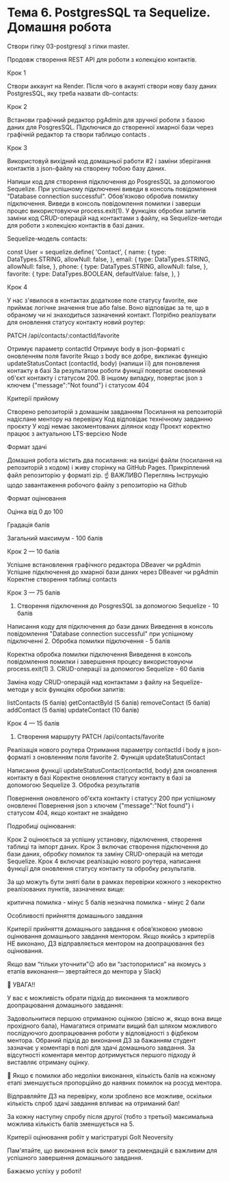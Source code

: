 # Тема 6. PostgresSQL та Sequelize. Домашня робота

Створи гілку 03-postgresql з гілки master.

Продовж створення REST API для роботи з колекцією контактів.

Крок 1

Створи аккаунт на Render. Після чого в акаунті створи нову базу даних
PostgresSQL, яку треба назвати db-contacts:

Крок 2

Встанови графічний редактор pgAdmin для зручної роботи з базою даних для
PosgresSQL. Підключися до створенної хмарної бази через графічній редактор та
створи таблицю contacts .

Крок 3

Використовуй вихідний код домашньої работи #2 і заміни зберігання контактів з
json-файлу на створену тобою базу даних.

Напиши код для створення підключення до PosgresSQL за допомогою Sequelize. При
успішному підключенні виведи в консоль повідомлення "Database connection
successful". Обов'язково обробив помилку підключення. Виведи в консоль
повідомлення помилки і заверши процес використовуючи process.exit(1). У функціях
обробки запитів заміни код CRUD-операцій над контактами з файлу, на
Sequelize-методи для роботи з колекцією контактів в базі даних.

Sequelize-модель contacts:

const User = sequelize.define( 'Contact', { name: { type: DataTypes.STRING,
allowNull: false, }, email: { type: DataTypes.STRING, allowNull: false, },
phone: { type: DataTypes.STRING, allowNull: false, }, favorite: { type:
DataTypes.BOOLEAN, defaultValue: false, }, }

Крок 4

У нас з'явилося в контактах додаткове поле статусу favorite, яке приймає логічне
значення true або false. Воно відповідає за те, що в обраному чи ні знаходиться
зазначений контакт. Потрібно реалізувати для оновлення статусу контакту новий
роутер:

PATCH /api/contacts/:contactId/favorite

Отримує параметр contactId Отримує body в json-форматі c оновленням поля
favorite Якщо з body все добре, викликає функцію updateStatusContact (contactId,
body) (напиши її) для поновлення контакту в базі За результатом роботи функції
повертає оновлений об'єкт контакту і статусом 200. В іншому випадку, повертає
json з ключем {"message":"Not found"} і статусом 404

Критерії прийому

Створено репозиторій з домашнім завданням Посилання на репозиторій надіслане
ментору на перевірку Код відповідає технічному завданню проєкту У коді немає
закоментованих ділянок коду Проєкт коректно працює з актуальною LTS-версією Node

Формат здачі

Домашня робота містить два посилання: на вихідні файли (посилання на репозиторій
з кодом) і живу сторінку на GitHub Pages. Прикрiплений файл репозиторію у
форматi zip. ☝ ВАЖЛИВО Переглянь Iнструкцію щодо завантаження робочого файлу з
репозиторію на Github

Формат оцінювання

Оцiнка вiд 0 до 100

Градацiя балів

Загальний максимум - 100 балiв

Крок 2 — 10 балів

Успішне встановлення графічного редактора DBeaver чи pgAdmin Успішне підключення
до хмарної бази даних через DBeaver чи pgAdmin Коректне створення таблиці
contacts

Крок 3 — 75 балiв

1. Створення підключення до PosgresSQL за допомогою Sequelize - 10 балів

Написання коду для підключення до бази даних Виведення в консоль повідомлення
"Database connection successful" при успішному підключенні 2. Обробка помилки
підключення - 5 балів

Коректна обробка помилки підключення Виведення в консоль повідомлення помилки і
завершення процесу використовуючи process.exit(1) 3. CRUD-операції за допомогою
Sequelize - 60 балiв

Заміна коду CRUD-операцій над контактами з файлу на Sequelize-методи у всіх
функціях обробки запитів:

listContacts (5 балів) getContactById (5 балів) removeContact (5 балів)
addContact (5 балів) updateContact (10 балів)

Крок 4 — 15 балів

1. Створення маршруту PATCH /api/contacts/favorite

Реалізація нового роутера Отримання параметру contactId і body в json-форматі з
оновленням поля favorite 2. Функція updateStatusContact

Написання функції updateStatusContact(contactId, body) для оновлення контакту в
базі Коректне оновлення статусу контакту в базі за допомогою Sequelize 3.
Обробка результатів

Повернення оновленого об'єкта контакту і статусу 200 при успішному оновленні
Повернення json з ключем {"message":"Not found"} і статусом 404, якщо контакт не
знайдено

Подробиці оцінювання:

Крок 2 оцінюється за успішну установку, підключення, створення таблиці та імпорт
даних. Крок 3 включає створення підключення до бази даних, обробку помилок та
заміну CRUD-операцій на методи Sequelize. Крок 4 включає реалізацію нового
роутера, написання функції для оновлення статусу контакту та обробку
результатів.

За що можуть бути зняті бали в рамках перевiрки кожного з некоректно
реалізованих пунктiв, зазначених вище:

критична помилка - мінус 5 балів незначна помилка - мінус 2 бали

Особливостi прийняття домашнього завдання

Критерії прийняття домашнього завдання є обов’язковою умовою оцінювання
домашнього завдання ментором. Якщо якийсь з критеріїв НЕ виконано, ДЗ
відправляється ментором на доопрацювання без оцінювання.

Якщо вам “тільки уточнити”😉 або ви “застопорилися” на якомусь з етапів
виконання— звертайтеся до ментора у Slack)

🚨 УВАГА!!

У вас є можливість обрати підхід до виконання та можливого доопрацювання
домашнього завдання:

Задовольнитися першою отриманою оцінкою (звісно ж, якщо вона вище прохідного
бала), Намагатися отримати вищий бал шляхом можливого послідуючого доопрацювання
роботи у відповідності з фідбеком ментора. Обраний підхід до виконання ДЗ за
бажанням студент зазначає у коментарі в полі для здачі домашнього завдання. За
відсутності коментаря ментор дотримується першого підходу й виставляє отриману
оцінку.

📌 Якщо є помилки або недоліки виконання, кількість балів на кожному етапі
зменшується пропорційно до наявних помилок на розсуд ментора.

Відправляйте ДЗ на перевірку, коли зроблено все можливе, оскільки кількість
спроб здачі завдання впливає на отриманий бал!

За кожну наступну спробу після другої (тобто з третьої) максимальна можлива
кількість балів зменшується на 5.

Критерії оцінювання робіт у магістратурі GoIt Neoversity

Пам'ятайте, що виконання всіх вимог та рекомендацій є важливим для успішного
завершення домашнього завдання.

Бажаємо успіху у роботі!
